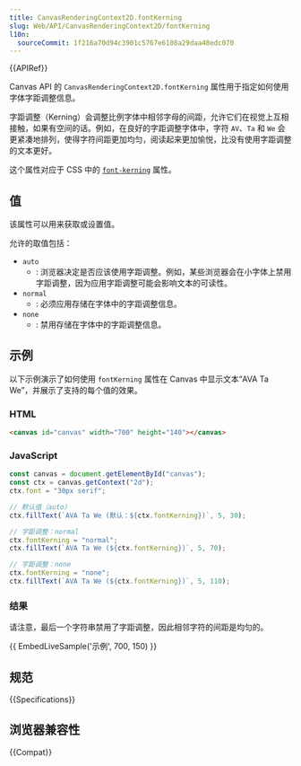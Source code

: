 ```yaml
---
title: CanvasRenderingContext2D.fontKerning
slug: Web/API/CanvasRenderingContext2D/fontKerning
l10n:
  sourceCommit: 1f216a70d94c3901c5767e6108a29daa48edc070
---
```


{{APIRef}}

Canvas API 的 `CanvasRenderingContext2D.fontKerning` 属性用于指定如何使用字体字距调整信息。

字距调整（Kerning）会调整比例字体中相邻字母的间距，允许它们在视觉上互相接触，如果有空间的话。例如，在良好的字距调整字体中，字符 `AV`、`Ta` 和 `We` 会更紧凑地排列，使得字符间距更加均匀，阅读起来更加愉悦，比没有使用字距调整的文本更好。

这个属性对应于 CSS 中的 [`font-kerning`](/en-US/docs/Web/CSS/font-kerning) 属性。

## 值

该属性可以用来获取或设置值。

允许的取值包括：

- `auto`
  - : 浏览器决定是否应该使用字距调整。例如，某些浏览器会在小字体上禁用字距调整，因为应用字距调整可能会影响文本的可读性。
- `normal`
  - : 必须应用存储在字体中的字距调整信息。
- `none`
  - : 禁用存储在字体中的字距调整信息。

## 示例

以下示例演示了如何使用 `fontKerning` 属性在 Canvas 中显示文本“AVA Ta We”，并展示了支持的每个值的效果。

### HTML

```html
<canvas id="canvas" width="700" height="140"></canvas>
```

### JavaScript

```js
const canvas = document.getElementById("canvas");
const ctx = canvas.getContext("2d");
ctx.font = "30px serif";

// 默认值（auto）
ctx.fillText(`AVA Ta We (默认：${ctx.fontKerning})`, 5, 30);

// 字距调整：normal
ctx.fontKerning = "normal";
ctx.fillText(`AVA Ta We (${ctx.fontKerning})`, 5, 70);

// 字距调整：none
ctx.fontKerning = "none";
ctx.fillText(`AVA Ta We (${ctx.fontKerning})`, 5, 110);
```

### 结果

请注意，最后一个字符串禁用了字距调整，因此相邻字符的间距是均匀的。

{{ EmbedLiveSample('示例', 700, 150) }}

## 规范

{{Specifications}}

## 浏览器兼容性

{{Compat}}
